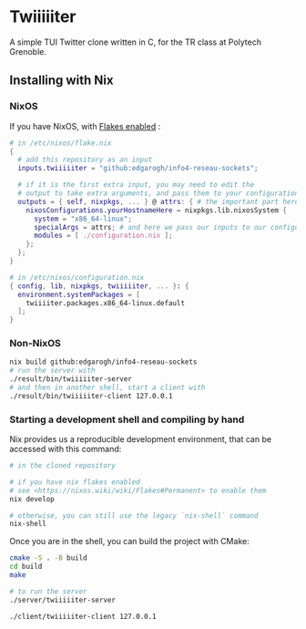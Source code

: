 # Twiiiiiter

A simple TUI Twitter clone written in C, for the TR class at Polytech Grenoble.

## Installing with Nix

### NixOS

If you have NixOS, with [Flakes enabled](https://nixos.wiki/wiki/Flakes#NixOS) :

```nix
# in /etc/nixos/flake.nix
{
  # add this repository as an input
  inputs.twiiiiiter = "github:edgarogh/info4-reseau-sockets";

  # if it is the first extra input, you may need to edit the
  # output to take extra arguments, and pass them to your configuration
  outputs = { self, nixpkgs, ... } @ attrs: { # the important part here is the `... } @ attrs`
    nixosConfigurations.yourHostnameHere = nixpkgs.lib.nixosSystem {
      system = "x86_64-linux";
      specialArgs = attrs; # and here we pass our inputs to our configuration
      modules = [ ./configuration.nix ];
    };
  };
}
```

```nix
# in /etc/nixos/configuration.nix
{ config, lib, nixpkgs, twiiiiiter, ... }: {
  environment.systemPackages = [
    twiiiiter.packages.x86_64-linux.default
  ];
}
```

### Non-NixOS

```bash
nix build github:edgarogh/info4-reseau-sockets
# run the server with
./result/bin/twiiiiiter-server
# and then in another shell, start a client with
./result/bin/twiiiiiter-client 127.0.0.1
```

### Starting a development shell and compiling by hand

Nix provides us a reproducible development environment, that can be accessed with this command:

```bash
# in the cloned repository

# if you have nix flakes enabled
# see <https://nixos.wiki/wiki/Flakes#Permanent> to enable them
nix develop

# otherwise, you can still use the legacy `nix-shell` command
nix-shell
```

Once you are in the shell, you can build the project with CMake:

```bash
cmake -S . -B build
cd build
make

# to run the server
./server/twiiiiiter-server

./client/twiiiiiter-client 127.0.0.1
```

